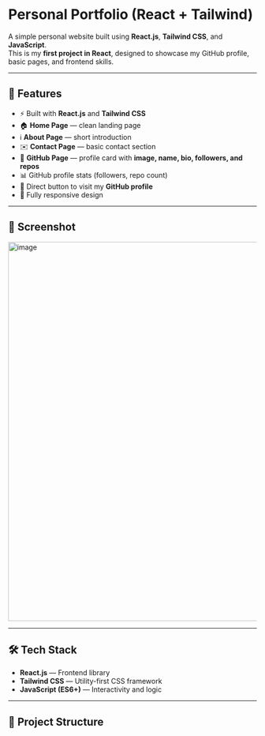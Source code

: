 # Personal Portfolio (React + Tailwind)

A simple personal website built using **React.js**, **Tailwind CSS**, and **JavaScript**.  
This is my **first project in React**, designed to showcase my GitHub profile, basic pages, and frontend skills.

---

## 🚀 Features
- ⚡ Built with **React.js** and **Tailwind CSS**
- 🏠 **Home Page** — clean landing page
- ℹ️ **About Page** — short introduction
- ✉️ **Contact Page** — basic contact section
- 🐙 **GitHub Page** — profile card with **image, name, bio, followers, and repos**
- 📊 GitHub profile stats (followers, repo count)
- 🔗 Direct button to visit my **GitHub profile**
- 📱 Fully responsive design

---

## 📸 Screenshot

<img width="1366" height="768" alt="image" src="https://github.com/user-attachments/assets/02310e62-2cc9-45cc-b02e-caa2b18bfdb3" />


---

## 🛠️ Tech Stack
- **React.js** — Frontend library
- **Tailwind CSS** — Utility-first CSS framework
- **JavaScript (ES6+)** — Interactivity and logic

---

## 📂 Project Structure
